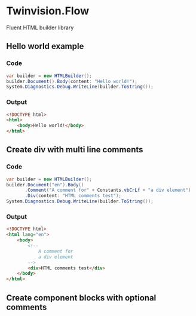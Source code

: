 # Twinvision.Flow
Fluent HTML builder library

## Hello world example
### Code
```csharp
var builder = new HTMLBuilder();
builder.Document().Body(content: "Hello world!");
System.Diagnostics.Debug.WriteLine(builder.ToString());
```
### Output
```html
<!DOCTYPE html>
<html>
    <body>Hello world!</body>
</html>
```
## Create div with multi line comments
### Code
```csharp
var builder = new HTMLBuilder();
builder.Document("en").Body()
       .Comment("A comment for" + Constants.vbCrLf + "a div element")
       .Div(content: "HTML comments test");
System.Diagnostics.Debug.WriteLine(builder.ToString());
```
### Output
```html
<!DOCTYPE html>
<html lang="en">
    <body>
        <!--
            A comment for
            a div element
        -->
        <div>HTML comments test</div>
    </body>
</html>
```
## Create component blocks with optional comments 
